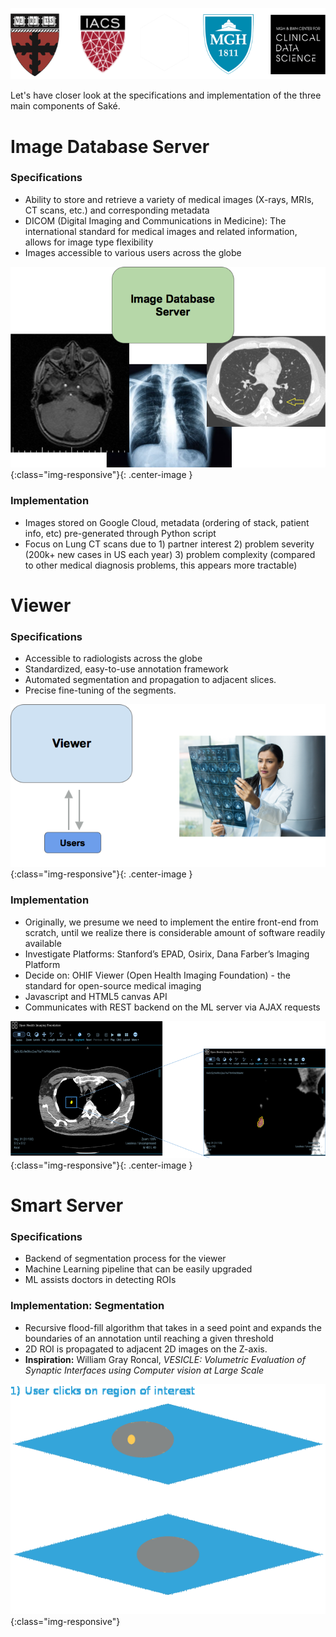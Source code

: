 ![logos](images/logo5.png)

Let's have closer look at the specifications and implementation of the three main components of Saké.

# Image Database Server

### Specifications

- Ability to store and retrieve a variety of medical images (X-rays, MRIs, CT scans, etc.) and corresponding metadata
- DICOM (Digital Imaging and Communications in Medicine): The international standard for medical images and related information, allows for image type flexibility
-  Images accessible to various users across the globe

![ImageDB](images/implementation/image.png){:class="img-responsive"}{: .center-image }

### Implementation

- Images stored on Google Cloud, metadata (ordering of stack, patient info, etc) pre-generated through Python script
- Focus on Lung CT scans due to 1) partner interest 2) problem severity (200k+ new cases in US each year) 3) problem complexity (compared to other medical diagnosis problems, this appears more tractable) 

# Viewer

### Specifications

- Accessible to radiologists across the globe
- Standardized, easy-to-use annotation framework 
- Automated segmentation and propagation to adjacent slices. 
- Precise fine-tuning of the segments.

![viewer](images/implementation/viewer.png){:class="img-responsive"}{: .center-image }

### Implementation

- Originally, we presume we need to implement the entire front-end from scratch, until we realize there is considerable amount of software readily available
- Investigate Platforms: Stanford’s EPAD, Osirix, Dana Farber’s Imaging Platform
- Decide on: OHIF Viewer (Open Health Imaging Foundation) - the standard for open-source medical imaging
- Javascript and HTML5 canvas API
- Communicates with REST backend on the ML server via AJAX requests

![viewer2](images/implementation/viewer2.png){:class="img-responsive"}{: .center-image }

# Smart Server

### Specifications

- Backend of segmentation process for the viewer
- Machine Learning pipeline that can be easily upgraded
- ML assists doctors in detecting ROIs

### Implementation: Segmentation

- Recursive flood-fill algorithm that takes in a seed point and expands the boundaries of an annotation until reaching a given threshold
- 2D ROI is propagated to adjacent 2D images on the Z-axis. 
- **Inspiration:** William Gray Roncal, *VESICLE: Volumetric Evaluation of Synaptic Interfaces using Computer vision at Large Scale*

![segmentation algorithm](images/implementation/segment.gif){:class="img-responsive"}

